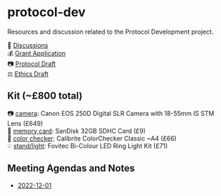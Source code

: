 # protocol-dev

Resources and discussion related to the Protocol Development project.

💬 [Discussions](https://github.com/ManyFacesTeam/protocol-dev/discussions)  
💰 [Grant Application](https://docs.google.com/document/d/1qetnsfJ4h0pPLuwhYDwF7ZRw5InUsZgh/edit)  
📷 [Protocol Draft](https://docs.google.com/document/d/1vZ5GGz_qGu4ebtCa6R4SDpkJosRdRIE3/edit)  
⚖️ [Ethics Draft](https://docs.google.com/document/d/1fOd2EoI0ot2ZjrnkKk37LQgc4GBB1p2B/edit)  

## Kit (~£800 total)

📷 [camera](https://www.wexphotovideo.com/canon-eos-250d-digital-slr-camera-with-18-55mm-is-stm-lens-black-1698961/): Canon EOS 250D Digital SLR Camera with 18-55mm IS STM Lens (£649)  
💾 [memory card](https://www.wexphotovideo.com/sandisk-32gb-sdhc-card-1519080/): SanDisk 32GB SDHC Card (£9)  
🌈 [color checker](https://www.wexphotovideo.com/calibrite-colorchecker-classic-3006240/): Calibrite ColorChecker Classic ~A4 (£66)  
💡 [stand/light](https://www.wexphotovideo.com/fovitec-bi-colour-led-ring-light-kit-1772023/): Fovitec Bi-Colour LED Ring Light Kit (£71)

## Meeting Agendas and Notes

* [2022-12-01](https://docs.google.com/document/d/1FlXjg6S8kJNtUuO38780tPlor1-AjfA2V7LDmz28qVY/edit)
